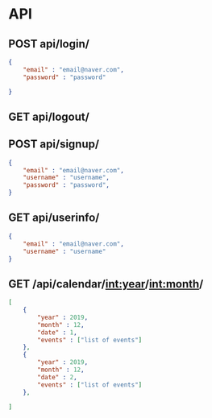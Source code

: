 # API

## POST api/login/
``` json
{
    "email" : "email@naver.com",
    "password" : "password"

}
```

## GET api/logout/

## POST api/signup/
``` json
{
    "email" : "email@naver.com",
    "username" : "username",
    "password" : "password",
}
```
## GET api/userinfo/
``` json 
{
    "email" : "email@naver.com",
    "username" : "username"
}
```

## GET /api/calendar/<int:year>/<int:month>/
``` json
[
    {
        "year" : 2019,
        "month" : 12,
        "date" : 1,
        "events" : ["list of events"]
    },
    {
        "year" : 2019,
        "month" : 12,
        "date" : 2,
        "events" : ["list of events"]
    },
    
]
```
